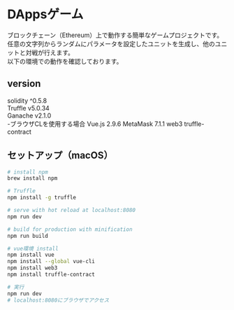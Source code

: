 # DAppsゲーム
ブロックチェーン（Ethereum）上で動作する簡単なゲームプロジェクトです。  
任意の文字列からランダムにパラメータを設定したユニットを生成し、他のユニットと対戦が行えます。  
以下の環境での動作を確認しております。

## version
solidity ^0.5.8  
Truffle v5.0.34  
Ganache v2.1.0  
-ブラウザCLを使用する場合
Vue.js 2.9.6
MetaMask 7.1.1
web3
truffle-contract

## セットアップ（macOS）

``` bash
# install npm
brew install npm

# Truffle
npm install -g truffle

# serve with hot reload at localhost:8080
npm run dev

# build for production with minification
npm run build
```

``` bash
# vue環境 install
npm install vue
npm install --global vue-cli
npm install web3
npm install truffle-contract

# 実行
npm run dev
# localhost:8080にブラウザでアクセス
```

